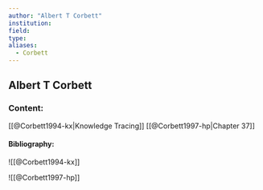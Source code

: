 ```yaml
---
author: "Albert T Corbett"
institution:
field:
type:
aliases:
  - Corbett
---
```


## Albert T Corbett

### Content:
[[@Corbett1994-kx|Knowledge Tracing]]
[[@Corbett1997-hp|Chapter 37]]

#### Bibliography:

![[@Corbett1994-kx]]

![[@Corbett1997-hp]]